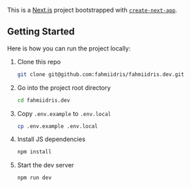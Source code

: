 This is a [Next.js](https://nextjs.org/) project bootstrapped with [`create-next-app`](https://github.com/vercel/next.js/tree/canary/packages/create-next-app).

## Getting Started

Here is how you can run the project locally:

1. Clone this repo

    ```sh
    git clone git@github.com:fahmiidris/fahmiidris.dev.git
    ```

2. Go into the project root directory

    ```sh
    cd fahmiidris.dev
    ```

3. Copy `.env.example` to `.env.local`

    ```sh
    cp .env.example .env.local
    ```

4. Install JS dependencies

    ```sh
    npm install
    ```

5. Start the dev server

    ```sh
    npm run dev
    ```
